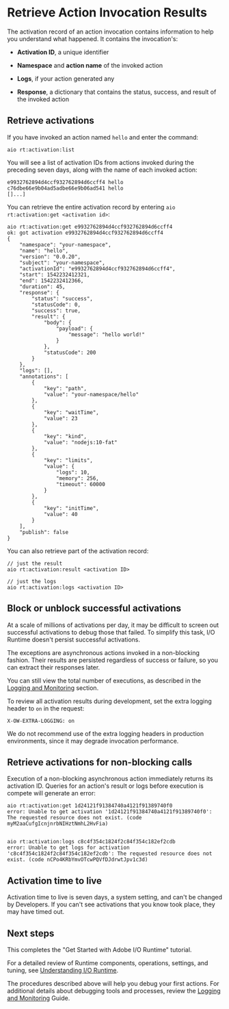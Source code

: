 # Retrieve Action Invocation Results

The activation record of an action invocation contains information to help you understand what happened. It contains the invocation's: 

* **Activation ID**, a unique identifier

* **Namespace** and **action name** of the invoked action

* **Logs**, if your action generated any

* **Response**, a dictionary that contains the status, success, and result of the invoked action

## Retrieve activations

If you have invoked an action named `hello` and enter the command: 

`aio rt:activation:list`

You will see a list of activation IDs from actions invoked during the preceding seven days, along with the name of each invoked action:

```
e9932762894d4ccf932762894d6ccff4 hello            
c76dbe66e9b04ad5adbe66e9b06ad541 hello            
[]...]
```

You can retrieve the entire activation record by entering `aio rt:activation:get <activation id>`:

```
aio rt:activation:get e9932762894d4ccf932762894d6ccff4
ok: got activation e9932762894d4ccf932762894d6ccff4
{
    "namespace": "your-namespace",
    "name": "hello",
    "version": "0.0.20",
    "subject": "your-namespace",
    "activationId": "e9932762894d4ccf932762894d6ccff4",
    "start": 1542232412321,
    "end": 1542232412366,
    "duration": 45,
    "response": {
        "status": "success",
        "statusCode": 0,
        "success": true,
        "result": {
            "body": {
                "payload": {
                    "message": "hello world!"
                }
            },
            "statusCode": 200
        }
    },
    "logs": [],
    "annotations": [
        {
            "key": "path",
            "value": "your-namespace/hello"
        },
        {
            "key": "waitTime",
            "value": 23
        },
        {
            "key": "kind",
            "value": "nodejs:10-fat"
        },
        {
            "key": "limits",
            "value": {
                "logs": 10,
                "memory": 256,
                "timeout": 60000
            }
        },
        {
            "key": "initTime",
            "value": 40
        }
    ],
    "publish": false
}
```

You can also retrieve part of the activation record:

```
// just the result
aio rt:activation:result <activation ID>

// just the logs
aio rt:activation:logs <activation ID>
```

## Block or unblock successful activations

At a scale of millions of activations per day, it may be difficult to screen out successful activations to debug those that failed. To simplify this task, I/O Runtime doesn't persist successful activations. 

The exceptions are asynchronous actions invoked in a non-blocking fashion. Their results are persisted regardless of success or failure, so you can extract their responses later. 

You can still view the total number of executions, as described in the [Logging and Monitoring](https://github.com/AdobeDocs/adobeio-runtime/blob/master/guides/logging_monitoring.md) section. 

To review all activation results during development, set the extra logging header to `on` in the request: 

```
X-OW-EXTRA-LOGGING: on
```

We do not recommend use of the extra logging headers in production environments, since it may degrade invocation performance. 

## Retrieve activations for non-blocking calls

Execution of a non-blocking asynchronous action immediately returns its activation ID. Queries for an action's result or logs before execution is compete will generate an error:

```
aio rt:activation:get 1d24121f91384740a4121f91389740f0
error: Unable to get activation '1d24121f91384740a4121f91389740f0': The requested resource does not exist. (code myM2aaCufgIcnjnrbNIHztNmhL2HvFia)


aio rt:activation:logs c8c4f354c1824f2c84f354c182ef2cdb
error: Unable to get logs for activation 'c8c4f354c1824f2c84f354c182ef2cdb': The requested resource does not exist. (code nCPo4KRbYmvOTcwPQVfDJdrwtJpv1c3d)
```

## Activation time to live

Activation time to live is seven days, a system setting, and can't be changed by Developers. If you can't see activations that you know took place, they may have timed out.

## Next steps

This completes the "Get Started with Adobe I/O Runtime" tutorial. 

For a detailed review of Runtime components, operations, settings, and tuning, see [Understanding I/O Runtime](understanding_runtime.md).

The procedures described above will help you debug your first actions. For additional details about debugging tools and processes, review the [Logging and Monitoring](../guides/logging_monitoring.md 'Logging and Monitoring') Guide.
